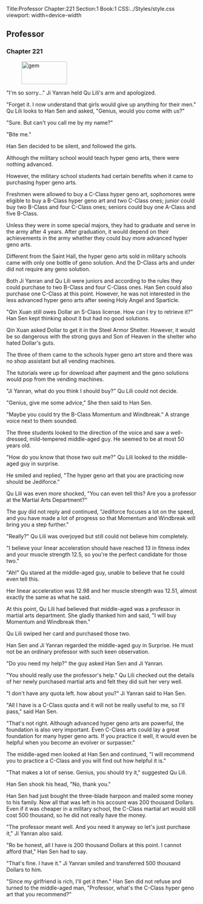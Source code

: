 Title:Professor 
Chapter:221 
Section:1 
Book:1 
CSS:../Styles/style.css 
viewport: width=device-width
  
## Professor
### Chapter 221
  
<figure>
	<img src="../Images/gem.gif" alt="gem" id="gem" width="120" height="60" />
</figure>
  

  
"I'm so sorry..." Ji Yanran held Qu Lili's arm and apologized.

"Forget it. I now understand that girls would give up anything for their men." Qu Lili looks to Han Sen and asked, "Genius, would you come with us?"

"Sure. But can't you call me by my name?"

"Bite me."

Han Sen decided to be silent, and followed the girls.

Although the military school would teach hyper geno arts, there were nothing advanced.

However, the military school students had certain benefits when it came to purchasing hyper geno arts.

Freshmen were allowed to buy a C-Class hyper geno art, sophomores were eligible to buy a B-Class hyper geno art and two C-Class ones; junior could buy two B-Class and four C-Class ones; seniors could buy one A-Class and five B-Class.

Unless they were in some special majors, they had to graduate and serve in the army after 4 years. After graduation, it would depend on their achievements in the army whether they could buy more advanced hyper geno arts.

Different from the Saint Hall, the hyper geno arts sold in military schools came with only one bottle of geno solution. And the D-Class arts and under did not require any geno solution.

Both Ji Yanran and Qu Lili were juniors and according to the rules they could purchase to two B-Class and four C-Class ones. Han Sen could also purchase one C-Class at this point. However, he was not interested in the less advanced hyper geno arts after seeing Holy Angel and Sparticle.

"Qin Xuan still owes Dollar an S-Class license. How can I try to retrieve it?" Han Sen kept thinking about it but had no good solutions.

Qin Xuan asked Dollar to get it in the Steel Armor Shelter. However, it would be so dangerous with the strong guys and Son of Heaven in the shelter who hated Dollar's guts.

The three of them came to the schools hyper geno art store and there was no shop assistant but all vending machines.

The tutorials were up for download after payment and the geno solutions would pop from the vending machines.

"Ji Yanran, what do you think I should buy?" Qu Lili could not decide.

"Genius, give me some advice," She then said to Han Sen.

"Maybe you could try the B-Class Momentum and Windbreak." A strange voice next to them sounded.

The three students looked to the direction of the voice and saw a well-dressed, mild-tempered middle-aged guy. He seemed to be at most 50 years old.

"How do you know that those two suit me?" Qu Lili looked to the middle-aged guy in surprise.

He smiled and replied, "The hyper geno art that you are practicing now should be Jediforce."

Qu Lili was even more shocked, "You can even tell this? Are you a professor at the Martial Arts Department?"

The guy did not reply and continued, "Jediforce focuses a lot on the speed, and you have made a lot of progress so that Momentum and Windbreak will bring you a step further."

"Really?" Qu Lili was overjoyed but still could not believe him completely.

"I believe your linear acceleration should have reached 13 in fitness index and your muscle strength 12.5, so you're the perfect candidate for those two."

"Ah!" Qu stared at the middle-aged guy, unable to believe that he could even tell this.

Her linear acceleration was 12.98 and her muscle strength was 12.51, almost exactly the same as what he said.

At this point, Qu Lili had believed that middle-aged was a professor in martial arts department. She gladly thanked him and said, "I will buy Momentum and Windbreak then."

Qu Lili swiped her card and purchased those two.

Han Sen and Ji Yanran regarded the middle-aged guy in Surprise. He must not be an ordinary professor with such keen observation.

"Do you need my help?" the guy asked Han Sen and Ji Yanran.

"You should really use the professor's help." Qu Lili checked out the details of her newly purchased martial arts and felt they did suit her very well.

"I don't have any quota left. how about you?" Ji Yanran said to Han Sen.

"All I have is a C-Class quota and it will not be really useful to me, so I'll pass," said Han Sen.

"That's not right. Although advanced hyper geno arts are powerful, the foundation is also very important. Even C-Class arts could lay a great foundation for many hyper geno arts. If you practice it well, it would even be helpful when you become an evolver or surpasser."

The middle-aged men looked at Han Sen and continued, "I will recommend you to practice a C-Class and you will find out how helpful it is."

"That makes a lot of sense. Genius, you should try it," suggested Qu Lili.

Han Sen shook his head, "No, thank you."

Han Sen had just bought the three-blade harpoon and mailed some money to his family. Now all that was left in his account was 200 thousand Dollars. Even if it was cheaper in a military school, the C-Class martial art would still cost 500 thousand, so he did not really have the money.

"The professor meant well. And you need it anyway so let's just purchase it," Ji Yanran also said.

"Ro be honest, all I have is 200 thousand Dollars at this point. I cannot afford that," Han Sen had to say.

"That's fine. I have it." Ji Yanran smiled and transferred 500 thousand Dollars to him.

"Since my girlfriend is rich, I'll get it then." Han Sen did not refuse and turned to the middle-aged man, "Professor, what's the C-Class hyper geno art that you recommend?"